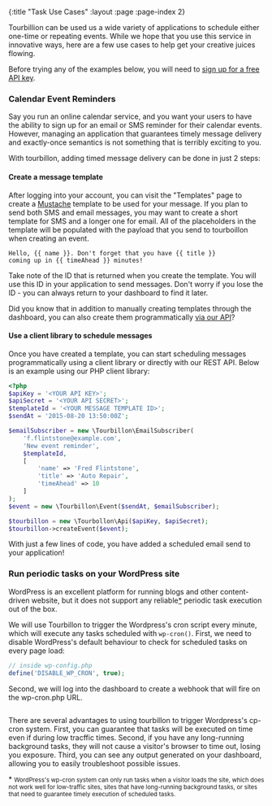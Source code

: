 {:title "Task Use Cases"
 :layout :page
 :page-index 2}

Tourbillion can be used us a wide variety of applications to schedule either one-time or
repeating events. While we hope that you use this service in innovative ways, here are
a few use cases to help get your creative juices flowing.

Before trying any of the examples below, you will need to <a href="/#sign-up">sign up for
a free API key</a>.

### Calendar Event Reminders

Say you run an online calendar service, and you want your users to have the ability to
sign up for an email or SMS reminder for their calendar events. However, managing an application
that guarantees timely message delivery and exactly-once semantics is not something that
is terribly exciting to you.

With tourbillon, adding timed message delivery can be done in just 2 steps:

#### Create a message template

After logging into your account, you can visit the "Templates" page to create a
<a href="http://mustache.github.io/">Mustache</a> template to be used for your message. If you
plan to send both SMS and email messages, you may want to create a short template for SMS and
a longer one for email. All of the placeholders in the template will be populated with the
payload that you send to tourboillon when creating an event.

    Hello, {{ name }}. Don't forget that you have {{ title }}
    coming up in {{ timeAhead }} minutes!

Take note of the ID that is returned when you create the template. You will use this ID in your
application to send messages. Don't worry if you lose the ID - you can always return to your
dashboard to find it later.

<p class="alert alert-info">
Did you know that in addition to manually creating templates through the dashboard,
you can also create them programmatically <a href="/api-docs">via our API</a>?
</p>

#### Use a client library to schedule messages

Once you have created a template, you can start scheduling messages programmatically using a
client library or directly with our REST API. Below is an example using our PHP client
library:

```php
<?php
$apiKey = '<YOUR API KEY>';
$apiSecret = '<YOUR API SECRET>';
$templateId = '<YOUR MESSAGE TEMPLATE ID>';
$sendAt = '2015-08-20 13:50:00Z';

$emailSubscriber = new \Tourbillon\EmailSubscriber(
    'f.flintstone@example.com',
    'New event reminder',
    $templateId,
    [
        'name' => 'Fred Flintstone',
        'title' => 'Auto Repair',
        'timeAhead' => 10
    ]
);
$event = new \Tourbillon\Event($sendAt, $emailSubscriber);

$tourbillon = new \Tourbollon\Api($apiKey, $apiSecret);
$tourbillon->createEvent($event);
```

With just a few lines of code, you have added a scheduled email send to your application!

### Run periodic tasks on your WordPress site

WordPress is an excellent platform for running blogs and other content-driven website, but it does not
support any reliable<a href="#footnote-wp-cron">*</a> periodic task execution out of the box.

We will use Tourbillon to trigger the Wordpress's cron script every minute, which will execute any tasks
scheduled with `wp-cron()`. First, we need to disable WordPress's default behaviour to check for scheduled
tasks on every page load:

```php
// inside wp-config.php
define('DISABLE_WP_CRON', true);
```

Second, we will log into the dashboard to create a webhook that will fire on the wp-cron.php URL.

<IMAGE HERE>

There are several advantages to using tourbillon to trigger Wordpress's cp-cron system. First, you can
guarantee that tasks will be executed on time even if during low tracffic times. Second, if you have any
long-running background tasks, they will not cause a visitor's browser to time out, losing you  exposure.
Third, you can see any output generated on your dashboard, allowing you to easily troubleshoot possible
issues.

<p><a name="footnote-wp-cron"></a>* <small>WordPress's wp-cron system can only run tasks when a visitor
loads the site, which does not work well for low-traffic sites, sites that have long-running background tasks,
or sites that need to guarantee timely execution of scheduled tasks.</small></p>

